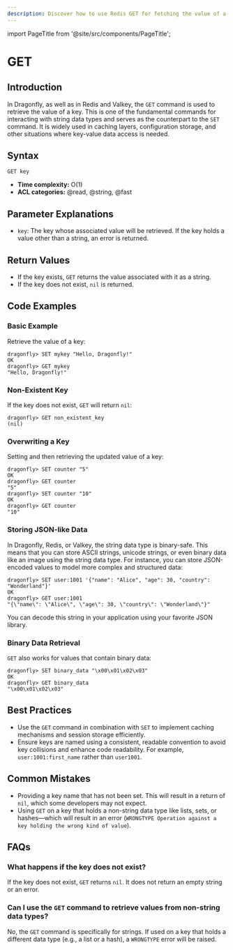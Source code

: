 ```yaml
---
description: Discover how to use Redis GET for fetching the value of a defined key.
---
```


import PageTitle from '@site/src/components/PageTitle';

# GET

<PageTitle title="Redis GET Command (Documentation) | Dragonfly" />

## Introduction

In Dragonfly, as well as in Redis and Valkey, the `GET` command is used to retrieve the value of a key.
This is one of the fundamental commands for interacting with string data types and serves as the counterpart to the `SET` command.
It is widely used in caching layers, configuration storage, and other situations where key-value data access is needed.

## Syntax

```shell
GET key
```

- **Time complexity:** O(1)
- **ACL categories:** @read, @string, @fast

## Parameter Explanations

- `key`: The key whose associated value will be retrieved. If the key holds a value other than a string, an error is returned.

## Return Values

- If the key exists, `GET` returns the value associated with it as a string.
- If the key does not exist, `nil` is returned.

## Code Examples

### Basic Example

Retrieve the value of a key:

```shell
dragonfly> SET mykey "Hello, Dragonfly!"
OK
dragonfly> GET mykey
"Hello, Dragonfly!"
```

### Non-Existent Key

If the key does not exist, `GET` will return `nil`:

```shell
dragonfly> GET non_existent_key
(nil)
```

### Overwriting a Key

Setting and then retrieving the updated value of a key:

```shell
dragonfly> SET counter "5"
OK
dragonfly> GET counter
"5"
dragonfly> SET counter "10"
OK
dragonfly> GET counter
"10"
```

### Storing JSON-like Data

In Dragonfly, Redis, or Valkey, the string data type is binary-safe.
This means that you can store ASCII strings, unicode strings, or even binary data like an image using the string data type.
For instance, you can store JSON-encoded values to model more complex and structured data:

```shell
dragonfly> SET user:1001 '{"name": "Alice", "age": 30, "country": "Wonderland"}'
OK
dragonfly> GET user:1001
"{\"name\": \"Alice\", \"age\": 30, \"country\": \"Wonderland\"}"
```

You can decode this string in your application using your favorite JSON library.

### Binary Data Retrieval

`GET` also works for values that contain binary data:

```shell
dragonfly> SET binary_data "\x00\x01\x02\x03"
OK
dragonfly> GET binary_data
"\x00\x01\x02\x03"
```

## Best Practices

- Use the `GET` command in combination with `SET` to implement caching mechanisms and session storage efficiently.
- Ensure keys are named using a consistent, readable convention to avoid key collisions and enhance code readability. For example, `user:1001:first_name` rather than `user1001`.

## Common Mistakes

- Providing a key name that has not been set. This will result in a return of `nil`, which some developers may not expect.
- Using `GET` on a key that holds a non-string data type like lists, sets, or hashes—which will result in an error (`WRONGTYPE Operation against a key holding the wrong kind of value`).

## FAQs

### What happens if the key does not exist?

If the key does not exist, `GET` returns `nil`. It does not return an empty string or an error.

### Can I use the `GET` command to retrieve values from non-string data types?

No, the `GET` command is specifically for strings. If used on a key that holds a different data type (e.g., a list or a hash), a `WRONGTYPE` error will be raised.
